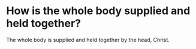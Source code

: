 # How is the whole body supplied and held together?

The whole body is supplied and held together by the head, Christ.
